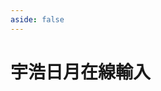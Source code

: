 ```yaml
---
aside: false
---
```

<script setup>
import IME from '@/ime/FetchInput.vue'
</script>

# 宇浩日月在線輸入

<IME mabiaoUrl="/mabiao_ming.json" />

